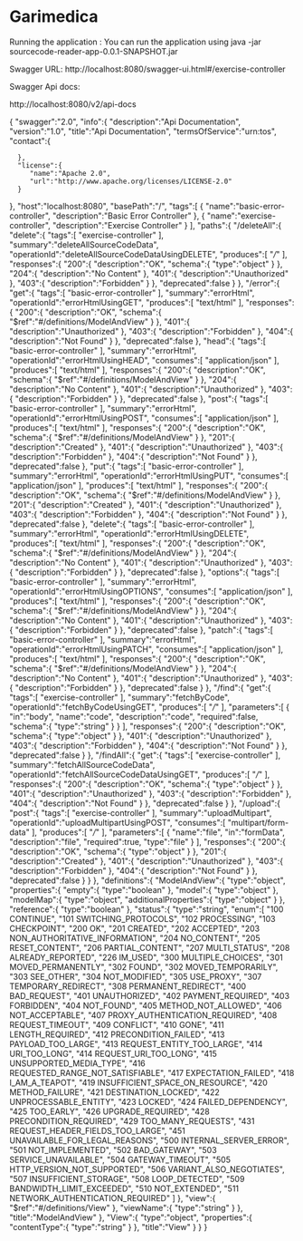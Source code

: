 # Garimedica
Running the application :
You can run the application using
java -jar sourcecode-reader-app-0.0.1-SNAPSHOT.jar


Swagger URL:
http://localhost:8080/swagger-ui.html#/exercise-controller

Swagger Api docs:

http://localhost:8080/v2/api-docs



{
   "swagger":"2.0",
   "info":{
      "description":"Api Documentation",
      "version":"1.0",
      "title":"Api Documentation",
      "termsOfService":"urn:tos",
      "contact":{
         
      },
      "license":{
         "name":"Apache 2.0",
         "url":"http://www.apache.org/licenses/LICENSE-2.0"
      }
   },
   "host":"localhost:8080",
   "basePath":"/",
   "tags":[
      {
         "name":"basic-error-controller",
         "description":"Basic Error Controller"
      },
      {
         "name":"exercise-controller",
         "description":"Exercise Controller"
      }
   ],
   "paths":{
      "/deleteAll":{
         "delete":{
            "tags":[
               "exercise-controller"
            ],
            "summary":"deleteAllSourceCodeData",
            "operationId":"deleteAllSourceCodeDataUsingDELETE",
            "produces":[
               "*/*"
            ],
            "responses":{
               "200":{
                  "description":"OK",
                  "schema":{
                     "type":"object"
                  }
               },
               "204":{
                  "description":"No Content"
               },
               "401":{
                  "description":"Unauthorized"
               },
               "403":{
                  "description":"Forbidden"
               }
            },
            "deprecated":false
         }
      },
      "/error":{
         "get":{
            "tags":[
               "basic-error-controller"
            ],
            "summary":"errorHtml",
            "operationId":"errorHtmlUsingGET",
            "produces":[
               "text/html"
            ],
            "responses":{
               "200":{
                  "description":"OK",
                  "schema":{
                     "$ref":"#/definitions/ModelAndView"
                  }
               },
               "401":{
                  "description":"Unauthorized"
               },
               "403":{
                  "description":"Forbidden"
               },
               "404":{
                  "description":"Not Found"
               }
            },
            "deprecated":false
         },
         "head":{
            "tags":[
               "basic-error-controller"
            ],
            "summary":"errorHtml",
            "operationId":"errorHtmlUsingHEAD",
            "consumes":[
               "application/json"
            ],
            "produces":[
               "text/html"
            ],
            "responses":{
               "200":{
                  "description":"OK",
                  "schema":{
                     "$ref":"#/definitions/ModelAndView"
                  }
               },
               "204":{
                  "description":"No Content"
               },
               "401":{
                  "description":"Unauthorized"
               },
               "403":{
                  "description":"Forbidden"
               }
            },
            "deprecated":false
         },
         "post":{
            "tags":[
               "basic-error-controller"
            ],
            "summary":"errorHtml",
            "operationId":"errorHtmlUsingPOST",
            "consumes":[
               "application/json"
            ],
            "produces":[
               "text/html"
            ],
            "responses":{
               "200":{
                  "description":"OK",
                  "schema":{
                     "$ref":"#/definitions/ModelAndView"
                  }
               },
               "201":{
                  "description":"Created"
               },
               "401":{
                  "description":"Unauthorized"
               },
               "403":{
                  "description":"Forbidden"
               },
               "404":{
                  "description":"Not Found"
               }
            },
            "deprecated":false
         },
         "put":{
            "tags":[
               "basic-error-controller"
            ],
            "summary":"errorHtml",
            "operationId":"errorHtmlUsingPUT",
            "consumes":[
               "application/json"
            ],
            "produces":[
               "text/html"
            ],
            "responses":{
               "200":{
                  "description":"OK",
                  "schema":{
                     "$ref":"#/definitions/ModelAndView"
                  }
               },
               "201":{
                  "description":"Created"
               },
               "401":{
                  "description":"Unauthorized"
               },
               "403":{
                  "description":"Forbidden"
               },
               "404":{
                  "description":"Not Found"
               }
            },
            "deprecated":false
         },
         "delete":{
            "tags":[
               "basic-error-controller"
            ],
            "summary":"errorHtml",
            "operationId":"errorHtmlUsingDELETE",
            "produces":[
               "text/html"
            ],
            "responses":{
               "200":{
                  "description":"OK",
                  "schema":{
                     "$ref":"#/definitions/ModelAndView"
                  }
               },
               "204":{
                  "description":"No Content"
               },
               "401":{
                  "description":"Unauthorized"
               },
               "403":{
                  "description":"Forbidden"
               }
            },
            "deprecated":false
         },
         "options":{
            "tags":[
               "basic-error-controller"
            ],
            "summary":"errorHtml",
            "operationId":"errorHtmlUsingOPTIONS",
            "consumes":[
               "application/json"
            ],
            "produces":[
               "text/html"
            ],
            "responses":{
               "200":{
                  "description":"OK",
                  "schema":{
                     "$ref":"#/definitions/ModelAndView"
                  }
               },
               "204":{
                  "description":"No Content"
               },
               "401":{
                  "description":"Unauthorized"
               },
               "403":{
                  "description":"Forbidden"
               }
            },
            "deprecated":false
         },
         "patch":{
            "tags":[
               "basic-error-controller"
            ],
            "summary":"errorHtml",
            "operationId":"errorHtmlUsingPATCH",
            "consumes":[
               "application/json"
            ],
            "produces":[
               "text/html"
            ],
            "responses":{
               "200":{
                  "description":"OK",
                  "schema":{
                     "$ref":"#/definitions/ModelAndView"
                  }
               },
               "204":{
                  "description":"No Content"
               },
               "401":{
                  "description":"Unauthorized"
               },
               "403":{
                  "description":"Forbidden"
               }
            },
            "deprecated":false
         }
      },
      "/find":{
         "get":{
            "tags":[
               "exercise-controller"
            ],
            "summary":"fetchByCode",
            "operationId":"fetchByCodeUsingGET",
            "produces":[
               "*/*"
            ],
            "parameters":[
               {
                  "in":"body",
                  "name":"code",
                  "description":"code",
                  "required":false,
                  "schema":{
                     "type":"string"
                  }
               }
            ],
            "responses":{
               "200":{
                  "description":"OK",
                  "schema":{
                     "type":"object"
                  }
               },
               "401":{
                  "description":"Unauthorized"
               },
               "403":{
                  "description":"Forbidden"
               },
               "404":{
                  "description":"Not Found"
               }
            },
            "deprecated":false
         }
      },
      "/findAll":{
         "get":{
            "tags":[
               "exercise-controller"
            ],
            "summary":"fetchAllSourceCodeData",
            "operationId":"fetchAllSourceCodeDataUsingGET",
            "produces":[
               "*/*"
            ],
            "responses":{
               "200":{
                  "description":"OK",
                  "schema":{
                     "type":"object"
                  }
               },
               "401":{
                  "description":"Unauthorized"
               },
               "403":{
                  "description":"Forbidden"
               },
               "404":{
                  "description":"Not Found"
               }
            },
            "deprecated":false
         }
      },
      "/upload":{
         "post":{
            "tags":[
               "exercise-controller"
            ],
            "summary":"uploadMultipart",
            "operationId":"uploadMultipartUsingPOST",
            "consumes":[
               "multipart/form-data"
            ],
            "produces":[
               "*/*"
            ],
            "parameters":[
               {
                  "name":"file",
                  "in":"formData",
                  "description":"file",
                  "required":true,
                  "type":"file"
               }
            ],
            "responses":{
               "200":{
                  "description":"OK",
                  "schema":{
                     "type":"object"
                  }
               },
               "201":{
                  "description":"Created"
               },
               "401":{
                  "description":"Unauthorized"
               },
               "403":{
                  "description":"Forbidden"
               },
               "404":{
                  "description":"Not Found"
               }
            },
            "deprecated":false
         }
      }
   },
   "definitions":{
      "ModelAndView":{
         "type":"object",
         "properties":{
            "empty":{
               "type":"boolean"
            },
            "model":{
               "type":"object"
            },
            "modelMap":{
               "type":"object",
               "additionalProperties":{
                  "type":"object"
               }
            },
            "reference":{
               "type":"boolean"
            },
            "status":{
               "type":"string",
               "enum":[
                  "100 CONTINUE",
                  "101 SWITCHING_PROTOCOLS",
                  "102 PROCESSING",
                  "103 CHECKPOINT",
                  "200 OK",
                  "201 CREATED",
                  "202 ACCEPTED",
                  "203 NON_AUTHORITATIVE_INFORMATION",
                  "204 NO_CONTENT",
                  "205 RESET_CONTENT",
                  "206 PARTIAL_CONTENT",
                  "207 MULTI_STATUS",
                  "208 ALREADY_REPORTED",
                  "226 IM_USED",
                  "300 MULTIPLE_CHOICES",
                  "301 MOVED_PERMANENTLY",
                  "302 FOUND",
                  "302 MOVED_TEMPORARILY",
                  "303 SEE_OTHER",
                  "304 NOT_MODIFIED",
                  "305 USE_PROXY",
                  "307 TEMPORARY_REDIRECT",
                  "308 PERMANENT_REDIRECT",
                  "400 BAD_REQUEST",
                  "401 UNAUTHORIZED",
                  "402 PAYMENT_REQUIRED",
                  "403 FORBIDDEN",
                  "404 NOT_FOUND",
                  "405 METHOD_NOT_ALLOWED",
                  "406 NOT_ACCEPTABLE",
                  "407 PROXY_AUTHENTICATION_REQUIRED",
                  "408 REQUEST_TIMEOUT",
                  "409 CONFLICT",
                  "410 GONE",
                  "411 LENGTH_REQUIRED",
                  "412 PRECONDITION_FAILED",
                  "413 PAYLOAD_TOO_LARGE",
                  "413 REQUEST_ENTITY_TOO_LARGE",
                  "414 URI_TOO_LONG",
                  "414 REQUEST_URI_TOO_LONG",
                  "415 UNSUPPORTED_MEDIA_TYPE",
                  "416 REQUESTED_RANGE_NOT_SATISFIABLE",
                  "417 EXPECTATION_FAILED",
                  "418 I_AM_A_TEAPOT",
                  "419 INSUFFICIENT_SPACE_ON_RESOURCE",
                  "420 METHOD_FAILURE",
                  "421 DESTINATION_LOCKED",
                  "422 UNPROCESSABLE_ENTITY",
                  "423 LOCKED",
                  "424 FAILED_DEPENDENCY",
                  "425 TOO_EARLY",
                  "426 UPGRADE_REQUIRED",
                  "428 PRECONDITION_REQUIRED",
                  "429 TOO_MANY_REQUESTS",
                  "431 REQUEST_HEADER_FIELDS_TOO_LARGE",
                  "451 UNAVAILABLE_FOR_LEGAL_REASONS",
                  "500 INTERNAL_SERVER_ERROR",
                  "501 NOT_IMPLEMENTED",
                  "502 BAD_GATEWAY",
                  "503 SERVICE_UNAVAILABLE",
                  "504 GATEWAY_TIMEOUT",
                  "505 HTTP_VERSION_NOT_SUPPORTED",
                  "506 VARIANT_ALSO_NEGOTIATES",
                  "507 INSUFFICIENT_STORAGE",
                  "508 LOOP_DETECTED",
                  "509 BANDWIDTH_LIMIT_EXCEEDED",
                  "510 NOT_EXTENDED",
                  "511 NETWORK_AUTHENTICATION_REQUIRED"
               ]
            },
            "view":{
               "$ref":"#/definitions/View"
            },
            "viewName":{
               "type":"string"
            }
         },
         "title":"ModelAndView"
      },
      "View":{
         "type":"object",
         "properties":{
            "contentType":{
               "type":"string"
            }
         },
         "title":"View"
      }
   }
}

